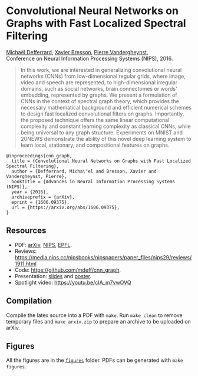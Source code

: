 # Convolutional Neural Networks on Graphs with Fast Localized Spectral Filtering

[Michaël Defferrard](https://deff.ch),
[Xavier Bresson](https://www.ntu.edu.sg/home/xbresson),
[Pierre Vandergheynst](https://people.epfl.ch/pierre.vandergheynst), \
Conference on Neural Information Processing Systems (NIPS), 2016.

> In this work, we are interested in generalizing convolutional neural networks (CNNs) from low-dimensional regular grids, where image, video and speech are represented, to high-dimensional irregular domains, such as social networks, brain connectomes or words' embedding, represented by graphs.
> We present a formulation of CNNs in the context of spectral graph theory, which provides the necessary mathematical background and efficient numerical schemes to design fast localized convolutional filters on graphs.
> Importantly, the proposed technique offers the same linear computational complexity and constant learning complexity as classical CNNs, while being universal to any graph structure.
> Experiments on MNIST and 20NEWS demonstrate the ability of this novel deep learning system to learn local, stationary, and compositional features on graphs.

```
@inproceedings{cnn_graph,
  title = {Convolutional Neural Networks on Graphs with Fast Localized Spectral Filtering},
  author = {Defferrard, Micha\"el and Bresson, Xavier and Vandergheynst, Pierre},
  booktitle = {Advances in Neural Information Processing Systems (NIPS)},
  year = {2016},
  archiveprefix = {arXiv},
  eprint = {1606.09375},
  url = {https://arxiv.org/abs/1606.09375},
}
```

## Resources

* PDF: [arXiv](https://arxiv.org/abs/1606.09375), [NIPS](https://papers.nips.cc/paper/6081-convolutional-neural-networks-on-graphs-with-fast-localized-spectral-filtering), [EPFL](https://infoscience.epfl.ch/record/218985).
* Reviews: <https://media.nips.cc/nipsbooks/nipspapers/paper_files/nips29/reviews/1911.html>
* Code: <https://github.com/mdeff/cnn_graph>.
* Presentation: [slides](https://doi.org/10.5281/zenodo.1318411) and [poster](https://doi.org/10.5281/zenodo.1318419).
* Spotlight video: <https://youtu.be/cIA_m7vwOVQ>

## Compilation

Compile the latex source into a PDF with `make`.
Run `make clean` to remove temporary files and `make arxiv.zip` to prepare an archive to be uploaded on arXiv.

## Figures

All the figures are in the [`figures`](figures/) folder.
PDFs can be generated with `make figures`.
